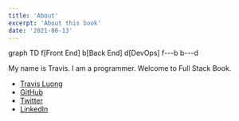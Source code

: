 ```yaml
---
title: 'About'
excerpt: 'About this book'
date: '2021-08-13'
---
```


<div class="mermaid">
graph TD
  f[Front End]
  b[Back End]
  d[DevOps]
  f---b
  b---d
</div>

My name is Travis. I am a programmer. Welcome to Full Stack Book.

- [Travis Luong](https://www.travisluong.com)
- [GitHub](https://github.com/travisluong)
- [Twitter](https://twitter.com/TravisLuong)
- [LinkedIn](https://www.linkedin.com/in/travisluong/)
